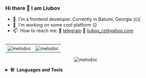 <h3 align="left">Hi there 👋 I am Liubov </h3>


- 🌱 &nbsp;I'm a frontend developer. Currently in Batumi, Georgia 🇬🇪
- 🔭 &nbsp;I’m working on some cool platform :wink:
- 📫 &nbsp;How to reach me: 📲 <a href="https://t.me/melodoc_me">telegram</a> 📩 <span> liubov_rz@yahoo.com</span>

<div>
<table align="left">
  <tbody>
    <tr>
      <td>
        <img
          align="center"
          src="https://github-readme-stats.vercel.app/api/top-langs/?username=melodoc&layout=compact&show_icons=true&theme=dracula&hide=css,html,php,procfile"
          alt="melodoc"
        />
      </td>
      <td>
        <img
          align="center"
          src="https://github-readme-stats.vercel.app/api?username=melodoc&show_icons=true&theme=dracula&hide=stars,contribs"
          alt="melodoc"
        />
      </td>
    </tr>
  </tbody>
</table>
</div>
<p align="center">
  <img src="https://komarev.com/ghpvc/?username=melodoc" alt="melodoc" />
</p>


<details>
  <summary><b>🛠️&nbsp;&nbsp;Languages&nbsp;and&nbsp;Tools</b></summary>
  <br/>
<p align="left">
<a href="https://www.w3.org/html/" target="_blank" rel="noreferrer">
  <img
    src="https://raw.githubusercontent.com/devicons/devicon/master/icons/html5/html5-original-wordmark.svg"
    alt="html5"
    width="35"
    height="35"
  />
</a>
<a href="https://www.w3schools.com/css/" target="_blank" rel="noreferrer">
  <img
    src="https://raw.githubusercontent.com/devicons/devicon/master/icons/css3/css3-original-wordmark.svg"
    alt="css3"
    width="35"
    height="35"
  />
</a>
<a href="https://sass-lang.com" target="_blank" rel="noreferrer">
  <img
    src="https://raw.githubusercontent.com/devicons/devicon/master/icons/sass/sass-original.svg"
    alt="sass"
    width="35"
    height="35"
  />
</a>
<a href="https://tailwindcss.com/" target="_blank" rel="noreferrer">
  <img
    src="https://www.vectorlogo.zone/logos/tailwindcss/tailwindcss-icon.svg"
    alt="tailwind"
    width="35"
    height="35"
  />
</a>
<a
  href="https://developer.mozilla.org/en-US/docs/Web/JavaScript"
  target="_blank"
  rel="noreferrer"
>
  <img
    src="https://raw.githubusercontent.com/devicons/devicon/master/icons/javascript/javascript-original.svg"
    alt="javascript"
    width="35"
    height="35"
  />
</a>
<a
  href="https://www.typescriptlang.org/"
  target="_blank"
  rel="noreferrer"
>
  <img
    src="https://raw.githubusercontent.com/devicons/devicon/master/icons/typescript/typescript-original.svg"
    alt="typescript"
    width="35"
    height="35"
  />
</a>
<a href="https://reactjs.org/" target="_blank" rel="noreferrer">
  <img
    src="https://raw.githubusercontent.com/devicons/devicon/master/icons/react/react-original-wordmark.svg"
    alt="react"
    width="35"
    height="35"
  />
</a>
<a href="https://redux.js.org" target="_blank" rel="noreferrer">
  <img
    src="https://raw.githubusercontent.com/devicons/devicon/master/icons/redux/redux-original.svg"
    alt="redux"
    width="35"
    height="35"
  />
</a>
<a href="https://redux-saga.js.org/" target="_blank" rel="noreferrer">
  <img
    src="https://cdn.worldvectorlogo.com/logos/redux-saga.svg"
    alt="redux-saga"
    width="35"
    height="35"
  />
</a>
<a href="https://babeljs.io/" target="_blank" rel="noreferrer">
  <img
    src="https://www.vectorlogo.zone/logos/babeljs/babeljs-icon.svg"
    alt="babel"
    width="35"
    height="35"
  />
</a>
<a href="https://www.cypress.io" target="_blank" rel="noreferrer">
  <img
    src="https://raw.githubusercontent.com/simple-icons/simple-icons/6e46ec1fc23b60c8fd0d2f2ff46db82e16dbd75f/icons/cypress.svg"
    alt="cypress"
    width="35"
    height="35"
  />
</a>
<a href="https://www.docker.com/" target="_blank" rel="noreferrer">
  <img
    src="https://raw.githubusercontent.com/devicons/devicon/master/icons/docker/docker-original-wordmark.svg"
    alt="docker"
    width="35"
    height="35"
  />
</a>
<a href="https://git-scm.com/" target="_blank" rel="noreferrer">
  <img
    src="https://www.vectorlogo.zone/logos/git-scm/git-scm-icon.svg"
    alt="git"
    width="35"
    height="35"
  />
</a>
<a href="https://gulpjs.com" target="_blank" rel="noreferrer">
  <img
    src="https://raw.githubusercontent.com/devicons/devicon/master/icons/gulp/gulp-plain.svg"
    alt="gulp"
    width="35"
    height="35"
  />
</a>
<a href="https://heroku.com" target="_blank" rel="noreferrer">
  <img
    src="https://www.vectorlogo.zone/logos/heroku/heroku-icon.svg"
    alt="heroku"
    width="35"
    height="35"
  />
</a>
<a href="https://www.linux.org/" target="_blank" rel="noreferrer">
  <img
    src="https://raw.githubusercontent.com/devicons/devicon/master/icons/linux/linux-original.svg"
    alt="linux"
    width="35"
    height="35"
  />
</a>
<a href="https://postman.com" target="_blank" rel="noreferrer">
  <img
    src="https://www.vectorlogo.zone/logos/getpostman/getpostman-icon.svg"
    alt="postman"
    width="35"
    height="35"
  />
</a>
<a href="https://www.sketch.com/" target="_blank" rel="noreferrer">
  <img
    src="https://www.vectorlogo.zone/logos/sketchapp/sketchapp-icon.svg"
    alt="sketch"
    width="35"
    height="35"
  />
</a>
<a href="https://webpack.js.org" target="_blank" rel="noreferrer">
  <img
    src="https://raw.githubusercontent.com/devicons/devicon/d00d0969292a6569d45b06d3f350f463a0107b0d/icons/webpack/webpack-original-wordmark.svg"
    alt="webpack"
    width="35"
    height="35"
  />
</a>
</p>
</details>

